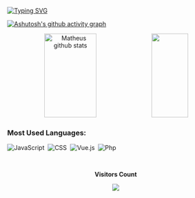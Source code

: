 
[![Typing SVG](https://readme-typing-svg.herokuapp.com/?color=03fc98&size=35&center=true&vCenter=true&width=1000&lines=HELLO,+My+name+is+Teuz1n;I'm+20+years+old;I'm+from+Brazil;Be+Welcome!+:%29)](https://git.io/typing-svg)

[![Ashutosh's github activity graph](https://github-readme-activity-graph.cyclic.app/graph?username=teuz1n&bg_color=0d1117&color=03fc98&line=03fc98&point=13e7ce&area=true&hide_border=true)](https://github.com/ashutosh00710/github-readme-activity-graph)

<div align="center">  
  <img width="49%" height="195px" src="https://github-readme-stats.vercel.app/api?username=teuz1n&show_icons=true&count_private=true&hide_border=true&title_color=03fc98&icon_color=03fc98&text_color=c9d1d9&bg_color=0d1117" alt="Matheus github stats" /> 
  <img width="41%" height="195px" src="https://github-readme-stats.vercel.app/api/top-langs/?username=teuz1n&layout=compact&hide_border=true&title_color=03fc98&text_color=03fc98&bg_color=0d1117" />
</div>

 ### Most Used Languages:
![JavaScript](https://img.shields.io/badge/-JavaScript-0D1117?style=for-the-badge&logo=javascript&labelColor=0D1117)&nbsp;
![CSS](https://img.shields.io/badge/-CSS-0D1117?style=for-the-badge&logo=CSS3&logoColor=1572B6&labelColor=0D1117)&nbsp;
![Vue.js](https://img.shields.io/badge/Vue.js-0D1117?style=for-the-badge&logo=vue.js&logoColor=4FC08D)&nbsp;
![Php](https://img.shields.io/badge/-php-0D1117?style=for-the-badge&logo=php&logoColor=purple&labelColor=0D1117)&nbsp; 

<div align="center">
<br><p align="centre"><b>Visitors Count</b></p>  
<p align="center"><img align="center" src="https://profile-counter.glitch.me/{teuz1n}/count.svg" /></p> 
<br>
</div>

